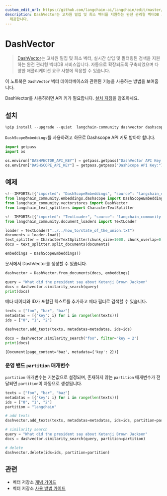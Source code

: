 ```yaml
---
custom_edit_url: https://github.com/langchain-ai/langchain/edit/master/docs/docs/integrations/vectorstores/dashvector.ipynb
description: DashVector는 고차원 밀집 및 희소 벡터를 지원하는 완전 관리형 벡터DB 서비스로, 실시간 삽입 및 필터링 검색 기능을
  제공합니다.
---
```


# DashVector

> [DashVector](https://help.aliyun.com/document_detail/2510225.html)는 고차원 밀집 및 희소 벡터, 실시간 삽입 및 필터링된 검색을 지원하는 완전 관리형 벡터DB 서비스입니다. 자동으로 확장되도록 구축되었으며 다양한 애플리케이션 요구 사항에 적응할 수 있습니다.

이 노트북은 `DashVector` 벡터 데이터베이스와 관련된 기능을 사용하는 방법을 보여줍니다.

DashVector를 사용하려면 API 키가 필요합니다. [설치 지침](https://help.aliyun.com/document_detail/2510223.html)을 참조하세요.

## 설치

```python
%pip install --upgrade --quiet  langchain-community dashvector dashscope
```


`DashScopeEmbeddings`를 사용하려고 하므로 Dashscope API 키도 받아야 합니다.

```python
import getpass
import os

os.environ["DASHVECTOR_API_KEY"] = getpass.getpass("DashVector API Key:")
os.environ["DASHSCOPE_API_KEY"] = getpass.getpass("DashScope API Key:")
```


## 예제

```python
<!--IMPORTS:[{"imported": "DashScopeEmbeddings", "source": "langchain_community.embeddings.dashscope", "docs": "https://api.python.langchain.com/en/latest/embeddings/langchain_community.embeddings.dashscope.DashScopeEmbeddings.html", "title": "DashVector"}, {"imported": "DashVector", "source": "langchain_community.vectorstores", "docs": "https://api.python.langchain.com/en/latest/vectorstores/langchain_community.vectorstores.dashvector.DashVector.html", "title": "DashVector"}, {"imported": "CharacterTextSplitter", "source": "langchain_text_splitters", "docs": "https://api.python.langchain.com/en/latest/character/langchain_text_splitters.character.CharacterTextSplitter.html", "title": "DashVector"}]-->
from langchain_community.embeddings.dashscope import DashScopeEmbeddings
from langchain_community.vectorstores import DashVector
from langchain_text_splitters import CharacterTextSplitter
```


```python
<!--IMPORTS:[{"imported": "TextLoader", "source": "langchain_community.document_loaders", "docs": "https://api.python.langchain.com/en/latest/document_loaders/langchain_community.document_loaders.text.TextLoader.html", "title": "DashVector"}]-->
from langchain_community.document_loaders import TextLoader

loader = TextLoader("../../how_to/state_of_the_union.txt")
documents = loader.load()
text_splitter = CharacterTextSplitter(chunk_size=1000, chunk_overlap=0)
docs = text_splitter.split_documents(documents)

embeddings = DashScopeEmbeddings()
```


문서에서 DashVector를 생성할 수 있습니다.

```python
dashvector = DashVector.from_documents(docs, embeddings)

query = "What did the president say about Ketanji Brown Jackson"
docs = dashvector.similarity_search(query)
print(docs)
```


메타 데이터와 ID가 포함된 텍스트를 추가하고 메타 필터로 검색할 수 있습니다.

```python
texts = ["foo", "bar", "baz"]
metadatas = [{"key": i} for i in range(len(texts))]
ids = ["0", "1", "2"]

dashvector.add_texts(texts, metadatas=metadatas, ids=ids)

docs = dashvector.similarity_search("foo", filter="key = 2")
print(docs)
```

```output
[Document(page_content='baz', metadata={'key': 2})]
```

### 운영 밴드 `partition` 매개변수

`partition` 매개변수는 기본값으로 설정되며, 존재하지 않는 `partition` 매개변수가 전달되면 `partition`이 자동으로 생성됩니다.

```python
texts = ["foo", "bar", "baz"]
metadatas = [{"key": i} for i in range(len(texts))]
ids = ["0", "1", "2"]
partition = "langchain"

# add texts
dashvector.add_texts(texts, metadatas=metadatas, ids=ids, partition=partition)

# similarity search
query = "What did the president say about Ketanji Brown Jackson"
docs = dashvector.similarity_search(query, partition=partition)

# delete
dashvector.delete(ids=ids, partition=partition)
```


## 관련

- 벡터 저장소 [개념 가이드](/docs/concepts/#vector-stores)
- 벡터 저장소 [사용 방법 가이드](/docs/how_to/#vector-stores)